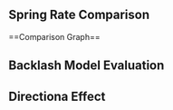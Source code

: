 ## Spring Rate Comparison 

==Comparison Graph==

## Backlash Model Evaluation 

## Directiona Effect
